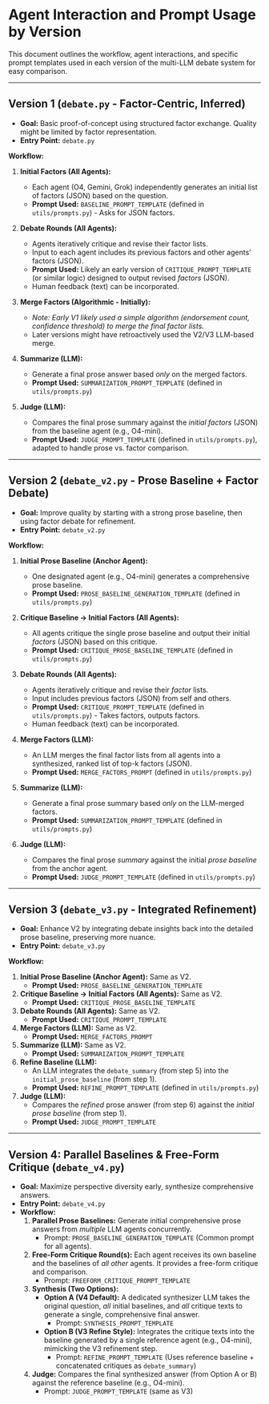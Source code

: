 # Agent Interaction and Prompt Usage by Version

This document outlines the workflow, agent interactions, and specific prompt templates used in each version of the multi-LLM debate system for easy comparison.

---

## Version 1 (`debate.py` - Factor-Centric, Inferred)

*   **Goal:** Basic proof-of-concept using structured factor exchange. Quality might be limited by factor representation.
*   **Entry Point:** `debate.py`

**Workflow:**

1.  **Initial Factors (All Agents):**
    *   Each agent (O4, Gemini, Grok) independently generates an initial list of factors (JSON) based on the question.
    *   **Prompt Used:** `BASELINE_PROMPT_TEMPLATE` (defined in `utils/prompts.py`) - Asks for JSON factors.

2.  **Debate Rounds (All Agents):**
    *   Agents iteratively critique and revise their factor lists.
    *   Input to each agent includes its previous factors and other agents' factors (JSON).
    *   **Prompt Used:** Likely an early version of `CRITIQUE_PROMPT_TEMPLATE` (or similar logic) designed to output revised *factors* (JSON).
    *   Human feedback (text) can be incorporated.

3.  **Merge Factors (Algorithmic - Initially):**
    *   *Note: Early V1 likely used a simple algorithm (endorsement count, confidence threshold) to merge the final factor lists.*
    *   Later versions might have retroactively used the V2/V3 LLM-based merge.

4.  **Summarize (LLM):**
    *   Generate a final prose answer based *only* on the merged factors.
    *   **Prompt Used:** `SUMMARIZATION_PROMPT_TEMPLATE` (defined in `utils/prompts.py`)

5.  **Judge (LLM):**
    *   Compares the final prose summary against the *initial factors* (JSON) from the baseline agent (e.g., O4-mini).
    *   **Prompt Used:** `JUDGE_PROMPT_TEMPLATE` (defined in `utils/prompts.py`), adapted to handle prose vs. factor comparison.

---

## Version 2 (`debate_v2.py` - Prose Baseline + Factor Debate)

*   **Goal:** Improve quality by starting with a strong prose baseline, then using factor debate for refinement.
*   **Entry Point:** `debate_v2.py`

**Workflow:**

1.  **Initial Prose Baseline (Anchor Agent):**
    *   One designated agent (e.g., O4-mini) generates a comprehensive prose baseline.
    *   **Prompt Used:** `PROSE_BASELINE_GENERATION_TEMPLATE` (defined in `utils/prompts.py`)

2.  **Critique Baseline -> Initial Factors (All Agents):**
    *   All agents critique the single prose baseline and output their initial *factors* (JSON) based on this critique.
    *   **Prompt Used:** `CRITIQUE_PROSE_BASELINE_TEMPLATE` (defined in `utils/prompts.py`)

3.  **Debate Rounds (All Agents):**
    *   Agents iteratively critique and revise their *factor* lists.
    *   Input includes previous factors (JSON) from self and others.
    *   **Prompt Used:** `CRITIQUE_PROMPT_TEMPLATE` (defined in `utils/prompts.py`) - Takes factors, outputs factors.
    *   Human feedback (text) can be incorporated.

4.  **Merge Factors (LLM):**
    *   An LLM merges the final factor lists from all agents into a synthesized, ranked list of top-k factors (JSON).
    *   **Prompt Used:** `MERGE_FACTORS_PROMPT` (defined in `utils/prompts.py`)

5.  **Summarize (LLM):**
    *   Generate a final prose summary based *only* on the LLM-merged factors.
    *   **Prompt Used:** `SUMMARIZATION_PROMPT_TEMPLATE` (defined in `utils/prompts.py`)

6.  **Judge (LLM):**
    *   Compares the final prose *summary* against the initial *prose baseline* from the anchor agent.
    *   **Prompt Used:** `JUDGE_PROMPT_TEMPLATE` (defined in `utils/prompts.py`)

---

## Version 3 (`debate_v3.py` - Integrated Refinement)

*   **Goal:** Enhance V2 by integrating debate insights back into the detailed prose baseline, preserving more nuance.
*   **Entry Point:** `debate_v3.py`

**Workflow:**

1.  **Initial Prose Baseline (Anchor Agent):** Same as V2.
    *   **Prompt Used:** `PROSE_BASELINE_GENERATION_TEMPLATE`
2.  **Critique Baseline -> Initial Factors (All Agents):** Same as V2.
    *   **Prompt Used:** `CRITIQUE_PROSE_BASELINE_TEMPLATE`
3.  **Debate Rounds (All Agents):** Same as V2.
    *   **Prompt Used:** `CRITIQUE_PROMPT_TEMPLATE`
4.  **Merge Factors (LLM):** Same as V2.
    *   **Prompt Used:** `MERGE_FACTORS_PROMPT`
5.  **Summarize (LLM):** Same as V2.
    *   **Prompt Used:** `SUMMARIZATION_PROMPT_TEMPLATE`
6.  **Refine Baseline (LLM):**
    *   An LLM integrates the `debate_summary` (from step 5) into the `initial_prose_baseline` (from step 1).
    *   **Prompt Used:** `REFINE_PROMPT_TEMPLATE` (defined in `utils/prompts.py`)
7.  **Judge (LLM):**
    *   Compares the *refined* prose answer (from step 6) against the *initial prose baseline* (from step 1).
    *   **Prompt Used:** `JUDGE_PROMPT_TEMPLATE`

---

## Version 4: Parallel Baselines & Free-Form Critique (`debate_v4.py`)

*   **Goal:** Maximize perspective diversity early, synthesize comprehensive answers.
*   **Entry Point:** `debate_v4.py`
*   **Workflow:**
    1.  **Parallel Prose Baselines:** Generate initial comprehensive prose answers from *multiple* LLM agents concurrently.
        *   Prompt: `PROSE_BASELINE_GENERATION_TEMPLATE` (Common prompt for all agents).
    2.  **Free-Form Critique Round(s):** Each agent receives its own baseline and the baselines of *all other* agents. It provides a free-form critique and comparison.
        *   Prompt: `FREEFORM_CRITIQUE_PROMPT_TEMPLATE`
    3.  **Synthesis (Two Options):**
        *   **Option A (V4 Default):** A dedicated synthesizer LLM takes the original question, *all* initial baselines, and *all* critique texts to generate a single, comprehensive final answer.
            *   Prompt: `SYNTHESIS_PROMPT_TEMPLATE`
        *   **Option B (V3 Refine Style):** Integrates the critique texts into the baseline generated by a single reference agent (e.g., O4-mini), mimicking the V3 refinement step.
            *   Prompt: `REFINE_PROMPT_TEMPLATE` (Uses reference baseline + concatenated critiques as `debate_summary`)
    4.  **Judge:** Compares the final synthesized answer (from Option A or B) against the reference baseline (e.g., O4-mini).
        *   Prompt: `JUDGE_PROMPT_TEMPLATE` (same as V3) 